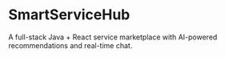 # SmartServiceHub
A full-stack Java + React service marketplace with AI-powered recommendations and real-time chat.
